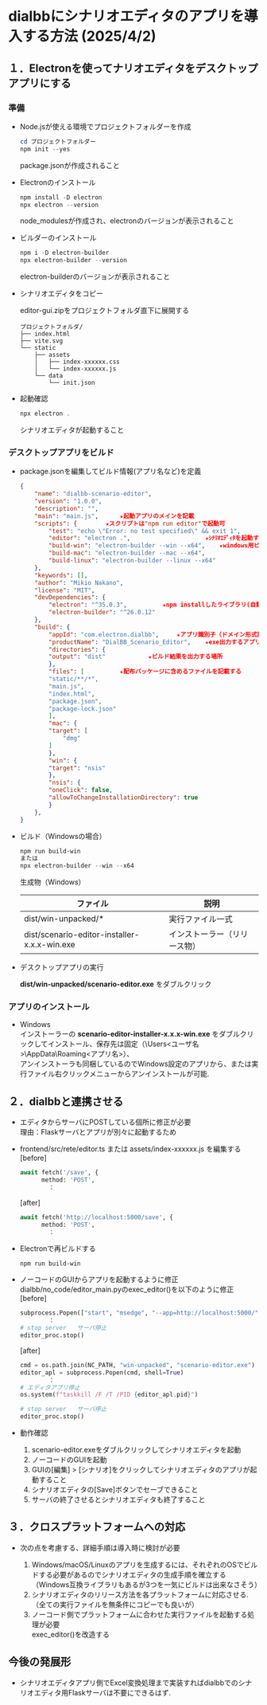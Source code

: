 # dialbbにシナリオエディタのアプリを導入する方法   (2025/4/2)

## １．Electronを使ってナリオエディタをデスクトップアプリにする

### 準備

* Node.jsが使える環境でプロジェクトフォルダーを作成

    ```powershell
    cd プロジェクトフォルダー
    npm init --yes
    ```

    package.jsonが作成されること

* Electronのインストール

    ```powershell
    npm install -D electron
    npx electron --version
    ```

    node_modulesが作成され、electronのバージョンが表示されること

* ビルダーのインストール

    ```powershell
    npm i -D electron-builder
    npx electron-builder --version
    ```

    electron-builderのバージョンが表示されること

* シナリオエディタをコピー

    editor-gui.zipをプロジェクトフォルダ直下に展開する

    ```text
  プロジェクトフォルダ/
    ├── index.html
    ├── vite.svg
    └── static
        ├── assets
        │   ├── index-xxxxxx.css
        │   └── index-xxxxxx.js
        └── data
            └── init.json
    ```

* 起動確認

    ```powershell
    npx electron .
    ```

    シナリオエディタが起動すること

### デスクトップアプリをビルド

* package.jsonを編集してビルド情報(アプリ名など)を定義

    ```json
    {
        "name": "dialbb-scenario-editor",
        "version": "1.0.0",
        "description": "",
        "main": "main.js",		★起動アプリのメインを記載
        "scripts": {		★スクリプトは"npm run editor"で起動可
            "test": "echo \"Error: no test specified\" && exit 1",
            "editor": "electron .",						★ｼﾅﾘｵｴﾃﾞｨﾀを起動する
            "build-win": "electron-builder --win --x64",	★windows用ビルドを起動する
            "build-mac": "electron-builder --mac --x64",
            "build-linux": "electron-builder --linux --x64"
        },
        "keywords": [],
        "author": "Mikio Nakano",
        "license": "MIT",
        "devDependencies": {
            "electron": "^35.0.3",			★npm installしたライブラリ(自動追記)
            "electron-builder": "^26.0.12"
        },
        "build": {
            "appId": "com.electron.dialbb",		★アプリ識別子（ドメイン形式推奨）
            "productName": "DialBB_Scenario_Editor",	★exe出力するアプリ名
            "directories": {
            "output": "dist"			★ビルド結果を出力する場所
            },
            "files": [			★配布パッケージに含めるファイルを記載する
            "static/**/*",
            "main.js",
            "index.html",
            "package.json",
            "package-lock.json"
            ],
            "mac": {
            "target": [
                "dmg"
            ]
            },
            "win": {
            "target": "nsis"
            },
            "nsis": {
            "oneClick": false,
            "allowToChangeInstallationDirectory": true
            }
        },
  }
    ```

* ビルド（Windowsの場合）

    ```powershell
    npm run build-win
    または
    npx electron-builder --win --x64
    ```

    生成物（Windows）

    | ファイル | 説明 |
    |---|---|
    | dist/win-unpacked/* | 実行ファイル一式 |
    | dist/scenario-editor-installer-x.x.x-win.exe | インストーラー（リリース物） |

* デスクトップアプリの実行

    **dist/win-unpacked/scenario-editor.exe** をダブルクリック

### アプリのインストール

* Windows  
    インストーラーの **scenario-editor-installer-x.x.x-win.exe** をダブルクリックしてインストール、保存先は固定（\Users\<ユーザ名>\AppData\Roaming\<アプリ名>）、  
    アンインストーラも同梱しているのでWindows設定のアプリから、または実行ファイル右クリックメニューからアンインストールが可能.

## ２．dialbbと連携させる

* エディタからサーバにPOSTしている個所に修正が必要  
理由：Flaskサーバとアプリが別々に起動するため
* frontend/src/rete/editor.ts または assets/index-xxxxxx.js を編集する  
    [before]

    ```python
    await fetch('/save', {
          method: 'POST',
            ：
    ```

    [after]

    ```python
    await fetch('http://localhost:5000/save', {
          method: 'POST',
            ：
    ```

* Electronで再ビルドする

    ```powershell
    npm run build-win
    ```

* ノーコードのGUIからアプリを起動するように修正  
dialbb/no_code/editor_main.pyのexec_editor()を以下のように修正  
    [before]

    ```python
    subprocess.Popen(["start", "msedge", "--app=http://localhost:5000/"], shell=True)
            ：
    # stop server   サーバ停止
    editor_proc.stop()
    ```

    [after]

    ```python
    cmd = os.path.join(NC_PATH, "win-unpacked", "scenario-editor.exe")
    editor_apl = subprocess.Popen(cmd, shell=True)
            ：
    # エディタアプリ停止
    os.system(f"taskkill /F /T /PID {editor_apl.pid}")

    # stop server   サーバ停止
    editor_proc.stop()
    ```

* 動作確認  
    1. scenario-editor.exeをダブルクリックしてシナリオエディタを起動
    1. ノーコードのGUIを起動
    1. GUIの[編集] > [シナリオ]をクリックしてシナリオエディタのアプリが起動すること
    1. シナリオエディタの[Save]ボタンでセーブできること
    1. サーバの終了させるとシナリオエディタも終了すること

## ３．クロスプラットフォームへの対応

* 次の点を考慮する、詳細手順は導入時に検討が必要

    1. Windows/macOS/Linuxのアプリを生成するには、それぞれのOSでビルドする必要があるのでシナリオエディタの生成手順を確立する  
    （Windows互換ライブラリもあるが3つを一気にビルドは出来なさそう）
    1. シナリオエディタのリリース方法を各プラットフォームに対応させる.  
    （全ての実行ファイルを無条件にコピーでも良いが）
    1. ノーコード側でプラットフォームに合わせた実行ファイルを起動する処理が必要  
    exec_editor()を改造する

## 今後の発展形

* シナリオエディタアプリ側でExcel変換処理まで実装すればdialbbでのシナリオエディタ用Flaskサーバは不要にできるはず.
